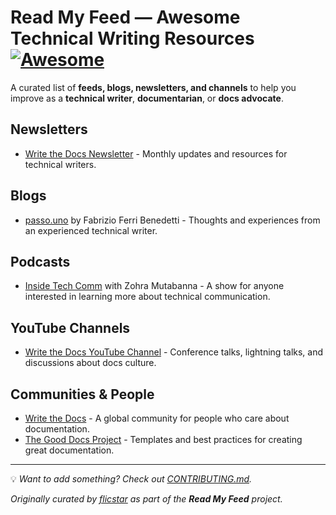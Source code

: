 # Read My Feed — Awesome Technical Writing Resources [![Awesome](https://awesome.re/badge.svg)](https://awesome.re)


A curated list of **feeds, blogs, newsletters, and channels** to help you improve as a **technical writer**, **documentarian**, or **docs advocate**.


## Newsletters
- [Write the Docs Newsletter](https://www.writethedocs.org/newsletter/) - Monthly updates and resources for technical writers.  




## Blogs
- [passo.uno](https://passo.uno/) by Fabrizio Ferri Benedetti - Thoughts and experiences from an experienced technical writer.


## Podcasts
- [Inside Tech Comm]([bob](https://www.insidetechcomm.show/)) with Zohra Mutabanna - A show for anyone interested in learning more about technical communication.

## YouTube Channels
- [Write the Docs YouTube Channel](https://www.youtube.com/c/WritetheDocs) - Conference talks, lightning talks, and discussions about docs culture.  



## Communities & People
- [Write the Docs](https://www.writethedocs.org) - A global community for people who care about documentation.  
- [The Good Docs Project](https://thegooddocsproject.dev) - Templates and best practices for creating great documentation.  


---

💡 *Want to add something? Check out [CONTRIBUTING.md](CONTRIBUTING.md).*

_Originally curated by [flicstar](https://github.com/flicstar) as part of the **Read My Feed** project._
